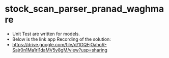 # stock_scan_parser_pranad_waghmare
- Unit Test are written for models.
- Below is the link app Recording of the solution: 
- https://drive.google.com/file/d/1GQEjOahoR-Sajr0n1Ma1rl1daMV5y8gM/view?usp=sharing
